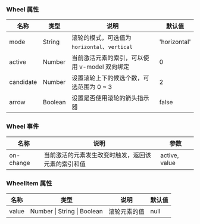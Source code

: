 ### Wheel 属性

| 名称      | 类型    | 说明                                          | 默认值       |
| --------- | ------- | --------------------------------------------- | ------------ |
| mode      | String  | 滚轮的模式，可选值为 `horizontal`、`vertical` | 'horizontal' |
| active    | Number  | 当前激活元素的索引，可以使用 v-model 双向绑定 | 0            |
| candidate | Number  | 设置滚轮上下的候选个数，可选范围为 0 ~ 3      | 2            |
| arrow     | Boolean | 设置是否使用滚轮的箭头指示器                  | false        |

### Wheel 事件

| 名称      | 说明                                               | 参数          |
| --------- | -------------------------------------------------- | ------------- |
| on-change | 当前激活的元素发生改变时触发，返回该元素的索引和值 | active, value |

### WheelItem 属性

| 名称  | 类型                        | 说明         | 默认值 |
| ----- | --------------------------- | ------------ | ------ |
| value | Number \| String \| Boolean | 滚轮元素的值 | null   |
